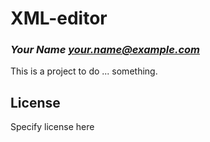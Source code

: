 # XML-editor
### _Your Name <your.name@example.com>_

This is a project to do ... something.

## License

Specify license here

